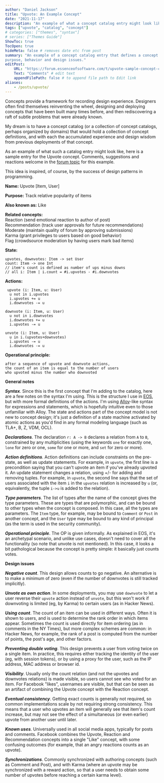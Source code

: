 ```yaml
---
author: "Daniel Jackson"
title: "Upvote: An Example Concept"
date: "2021-11-17"
description: "An example of what a concept catalog entry might look like"
tags: ["upvote", "catalog", "concept"]
# categories: ["themes", "syntax"]
# series: ["Themes Guide"]
ShowToc: true
TocOpen: true
hideMeta: false # removes date etc from post
summary: "An example of a concept catalog entry that defines a concept's 
purpose, behavior and design issues."
editPost:
    URL: "https://forum.essenceofsoftware.com/t/upvote-sample-concept-catalog-entry/32"
    Text: "Comments" # edit text
    appendFilePath: false # to append file path to Edit link
aliases:
    - /posts/upvote/
---
```

Concepts provide a framework for recording design experience. Designers often find themselves reinventing the wheel, designing and deploying concepts that have been built many times before, and then rediscovering a raft of subtle problems that were already known.

My dream is to have a concept catalog (or a collection of concept catalogs, perhaps organized by domains) that would hold a collection of concept definitions, and with each the accumulated experience and design wisdom from previous deployments of that concept.

As an example of what such a catalog entry might look like, here is a sample entry for the Upvote concept. Comments, suggestions and reactions welcome in the [forum topic](https://forum.essenceofsoftware.com/t/upvote-sample-concept-catalog-entry/32) for this example.

This idea is inspired, of course, by the success of design patterns in programming.

**Name:** Upvote [Item, User]  

**Purpose:** Track relative popularity of items  

**Also known as:** Like  

**Related concepts:**  
Reaction (send emotional reaction to author of post)  
Recommendation (track user approvals for future recommendations)  
Moderate (maintain quality of forum by approving submissions)  
Karma (grant privileges to users based on good behavior)  
Flag (crowdsource moderation by having users mark bad items)

**State:**  
```
upvotes, downvotes: Item -> set User  
count: Item -> one Int  
// item's count is defined as number of ups minus downs  
// all i: Item | i.count = #i.upvotes - #i.downvotes
```

**Actions:**  
```
 upvote (i: Item, u: User)   
  u not in i.upvotes
  i.upvotes += u
  i.downvotes -= u

downvote (i: Item, u: User)   
  u not in i.downvotes
  i.downvotes += u
  i.upvotes -= u

unvote (i: Item, u: User)   
  u in i.(upvotes+downvotes)
  i.upvotes -= u
  i.downvotes -= u 
```

**Operational principle:**
```
after a sequence of upvote and downvote actions,  
the count of an item is equal to the number of users  
who upvoted minus the number who downvoted
```

**General notes** 
 
***Syntax***. Since this is the first concept that I'm adding to the
catalog, here are a few notes on the syntax I'm using. This is the structure I use in [EOS](https://essenceofsoftware.com), but with more formal definitions of the actions. I'm using [Alloy](alloytools.org)-like syntax for expressions and statements, which is hopefully intuitive even to those unfamiliar with Alloy. The state and actions part of the concept model is not new to concept design; it's just a definition of a state machine activated by atomic actions as you'd find in any formal modeling language (such as TLA+, B, Z, VDM, OCL).

***Declarations***. The declaration `r: A -> B` declares a relation from `A` to `B`, constrained by any multiplicities (using the keywords `one` for exactly one, `lone` for zero or one, `some` for one or more, and `set` for zero or more). 

***Action definitions***. Action definitions can include constraints on the pre-state, as well as update statements. For example, in `upvote`, the first line is a precondition saying that you can't upvote an item if you've already upvoted it. An update statement changes a relation, using +/- for adding and removing tuples. For example, in `upvote`, the second line says that the set of users associated with the item `i` in the `upvotes` relation is increased by `u` (or, equivalently, the tuple `i->u` is added to the relation).

***Type parameters***. The list of types after the name of the concept gives the type parameters. These are types that are polymorphic, and can be bound to other types when the concept is composed. In this case, all the types are parameters. The `Item` type, for example, may be bound to `Comment` or `Post` in another concept, and the `User` type may be bound to any kind of principal (as the term is used in the security community).

***Operational principle***. The OP is given informally. As explained in EOS, it's an archetypal scenario, and unlike use cases, doesn't need to cover all the functionality (so note that unvote is not mentioned). In this case, it looks a bit pathological because the concept is pretty simple: it basically just counts votes.

**Design issues**  

***Negative count***. This design allows counts to go negative. An alternative is to make a minimum of zero (even if the number of downvotes is still tracked implicitly).

***Unvote as own action***. In some deployments, you may use `downvote` to let a user reverse their `upvote` action instead of `unvote`, but this won't work if downvoting is limited (eg, by Karma) to certain users (as in Hacker News).

***Using count***. The count of an item can be used in different ways. Often it is shown to users, and is used to determine the rank order in which items appear. Sometimes the count is used directly for item ordering (as in comments in the NY Times), but more complex schemes are common: in Hacker News, for example, the rank of a post is computed from the number of points, the post's age, and other factors.

***Preventing double voting***. This design prevents a user from voting twice on a single item. In practice, this requires either tracking the identity of the user (eg, with session tokens), or by using a proxy for the user, such as the IP address, MAC address or browser id.

***Visibility***. Usually only the count relation (and not the upvotes and downvotes relations) is made visible, so users cannot see who voted for an item. For Facebook "likes", usernames are visible, but that can be seen as an artifact of combining the Upvote concept with the Reaction concept.

***Eventual consistency***. Getting exact counts is generally not required, so common implementations scale by not requiring strong consistency. This means that a user who upvotes an item will generally see that item's count increase, but may not see the effect of a simultaneous (or even earlier) upvote from another user until later.

***Known uses***. Universally used in all social media apps, typically for posts and comments. Facebook combines the Upvote, Reaction and Recommendation concepts into a single "Like" concept, with some confusing outcomes (for example, that an angry reactions counts as an upvote).

***Synchronizations***. Commonly synchronized with authoring concepts (such as Comment and Post), and with Karma (where an upvote may be synchronized with a reward action, so that a user needs to obtain some number of upvotes before reaching a certain karma level).
